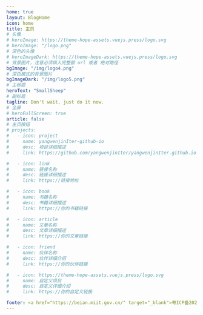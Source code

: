 ```yaml
---
home: true
layout: BlogHome
icon: home
title: 主页
# 头像
# heroImage: https://theme-hope-assets.vuejs.press/logo.svg
# heroImage: "/logo.png"
# 深色的头像
# heroImageDark: https://theme-hope-assets.vuejs.press/logo.svg
# 背景图片，注意必须填入完整额 url 或者 绝对路径
bgImage: "/img/logo4.png"
# 深色模式的背景图片
bgImageDark: "/img/logo5.png"
# 主标题
heroText: "SmallSheep"
# 副标题
tagline: Don't wait, just do it now.
# 全屏
# heroFullScreen: true
article: false
# 主页按钮
# projects:
#   - icon: project
#     name: yangwenjinIter-github-io
#     desc: 项目详细描述
#     link: https://github.com/yangwenjinIter/yangwenjinIter.github.io

#   - icon: link
#     name: 链接名称
#     desc: 链接详细描述
#     link: https://链接地址

#   - icon: book
#     name: 书籍名称
#     desc: 书籍详细描述
#     link: https://你的书籍链接

#   - icon: article
#     name: 文章名称
#     desc: 文章详细描述
#     link: https://你的文章链接

#   - icon: friend
#     name: 伙伴名称
#     desc: 伙伴详细介绍
#     link: https://你的伙伴链接

#   - icon: https://theme-hope-assets.vuejs.press/logo.svg
#     name: 自定义项目
#     desc: 自定义详细介绍
#     link: https://你的自定义链接

footer: <a href="https://beian.miit.gov.cn/" target="_blank">粤ICP备2024253972号-1</a>
---
```



